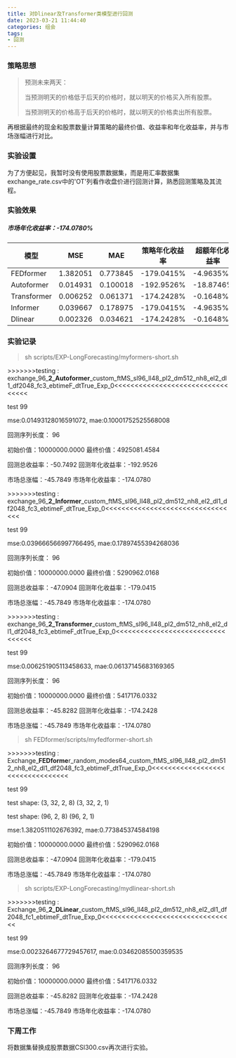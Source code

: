 ```yaml
---
title: 对Dlinear及Transformer类模型进行回测
date: 2023-03-21 11:44:40
categories: 组会
tags:
- 回测
---
```


### 策略思想

> 预测未来两天：
>
> 当预测明天的价格低于后天的价格时，就以明天的价格买入所有股票。
>
> 当预测明天的价格高于后天的价格时，就以明天的价格卖出所有股票。

再根据最终的现金和股票数量计算策略的最终价值、收益率和年化收益率，并与市场涨幅进行对比。

### 实验设置

为了方便起见，我暂时没有使用股票数据集，而是用汇率数据集exchange_rate.csv中的'OT'列看作收盘价进行回测计算，熟悉回测策略及其流程。

### 实验效果

##### 市场年化收益率：-174.0780%

| 模型        | MSE      | MAE      | 策略年化收益率 | 超额年化收益率 |
| ----------- | -------- | -------- | -------------- | -------------- |
| FEDformer   | 1.382051 | 0.773845 | -179.0415%     | -4.9635%       |
| Autoformer  | 0.014931 | 0.100018 | -192.9526%     | -18.8746%      |
| Transformer | 0.006252 | 0.061371 | -174.2428%     | -0.1648%       |
| Informer    | 0.039667 | 0.178975 | -179.0415%     | -4.9635%       |
| Dlinear     | 0.002326 | 0.034621 | -174.2428%     | -0.1648%       |

### 实验记录

> sh scripts/EXP-LongForecasting/myformers-short.sh

\>>>>>>>testing : exchange_96_**2_Autoformer**_custom_ftMS_sl96_ll48_pl2_dm512_nh8_el2_dl1_df2048_fc3_ebtimeF_dtTrue_Exp_0<<<<<<<<<<<<<<<<<<<<<<<<<<<<<<<<<

test 99

mse:0.01493128016591072, mae:0.10001752525568008

回测序列长度： 96

初始价值：10000000.0000  最终价值：4925081.4584

回测总收益率：-50.7492 回测年化收益率：-192.9526

市场总涨幅：-45.7849  市场年化收益率：-174.0780



\>>>>>>>testing : exchange_96_**2_Informer**_custom_ftMS_sl96_ll48_pl2_dm512_nh8_el2_dl1_df2048_fc3_ebtimeF_dtTrue_Exp_0<<<<<<<<<<<<<<<<<<<<<<<<<<<<<<<<<

test 99

mse:0.039666566997766495, mae:0.17897455394268036

回测序列长度： 96

初始价值：10000000.0000  最终价值：5290962.0168

回测总收益率：-47.0904 回测年化收益率：-179.0415

市场总涨幅：-45.7849  市场年化收益率：-174.0780



\>>>>>>>testing : exchange_96_**2_Transformer**_custom_ftMS_sl96_ll48_pl2_dm512_nh8_el2_dl1_df2048_fc3_ebtimeF_dtTrue_Exp_0<<<<<<<<<<<<<<<<<<<<<<<<<<<<<<<<<

test 99

mse:0.006251905113458633, mae:0.06137145683169365

回测序列长度： 96

初始价值：10000000.0000  最终价值：5417176.0332

回测总收益率：-45.8282 回测年化收益率：-174.2428

市场总涨幅：-45.7849  市场年化收益率：-174.0780



> sh FEDformer/scripts/myfedformer-short.sh

\>>>>>>>testing : Exchange_**FEDforme**r_random_modes64_custom_ftMS_sl96_ll48_pl2_dm512_nh8_el2_dl1_df2048_fc3_ebtimeF_dtTrue_Exp_0<<<<<<<<<<<<<<<<<<<<<<<<<<<<<<<<<

test 99

test shape: (3, 32, 2, 8) (3, 32, 2, 1)

test shape: (96, 2, 8) (96, 2, 1)

mse:1.3820511102676392, mae:0.773845374584198

初始价值：10000000.0000  最终价值：5290962.0168

回测总收益率：-47.0904 回测年化收益率：-179.0415

市场总涨幅：-45.7849  市场年化收益率：-174.0780



>sh scripts/EXP-LongForecasting/mydlinear-short.sh

\>>>>>>>testing : Exchange_96_**2_DLinear**_custom_ftMS_sl96_ll48_pl2_dm512_nh8_el2_dl1_df2048_fc1_ebtimeF_dtTrue_Exp_0<<<<<<<<<<<<<<<<<<<<<<<<<<<<<<<<<

test 99

mse:0.0023264677729457617, mae:0.03462085500359535

回测序列长度： 96

初始价值：10000000.0000  最终价值：5417176.0332

回测总收益率：-45.8282 回测年化收益率：-174.2428

市场总涨幅：-45.7849  市场年化收益率：-174.0780



### 下周工作

将数据集替换成股票数据CSI300.csv再次进行实验。

